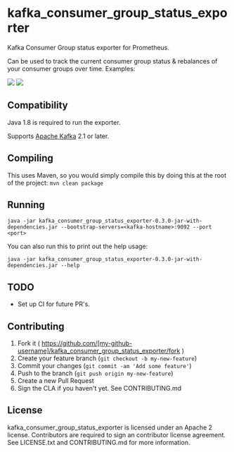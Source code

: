 # kafka_consumer_group_status_exporter
Kafka Consumer Group status exporter for Prometheus.

Can be used to track the current consumer group status & rebalances of your consumer groups over time. Examples:

![](https://github.com/doximity/kafka_consumer_group_status_exporter/cg-status-over-time-example.png)
![](https://github.com/doximity/kafka_consumer_group_status_exporter/current-CG-status-example.png)

## Compatibility

Java 1.8 is required to run the exporter.

Supports [Apache Kafka](https://kafka.apache.org/) 2.1 or later.

## Compiling

This uses Maven, so you would simply compile this by doing this at the root of the project: `mvn clean package`

## Running

```
java -jar kafka_consumer_group_status_exporter-0.3.0-jar-with-dependencies.jar --bootstrap-servers=<kafka-hostname>:9092 --port <port>
```

You can also run this to print out the help usage:

```
java -jar kafka_consumer_group_status_exporter-0.3.0-jar-with-dependencies.jar --help
```

## TODO

* Set up CI for future PR's.

## Contributing

1. Fork it ( https://github.com/[my-github-username]/kafka_consumer_group_status_exporter/fork )
2. Create your feature branch (`git checkout -b my-new-feature`)
3. Commit your changes (`git commit -am 'Add some feature'`)
4. Push to the branch (`git push origin my-new-feature`)
5. Create a new Pull Request
6. Sign the CLA if you haven't yet. See CONTRIBUTING.md

## License

kafka_consumer_group_status_exporter is licensed under an Apache 2 license. Contributors are required to sign an contributor license agreement. See LICENSE.txt and CONTRIBUTING.md for more information.
